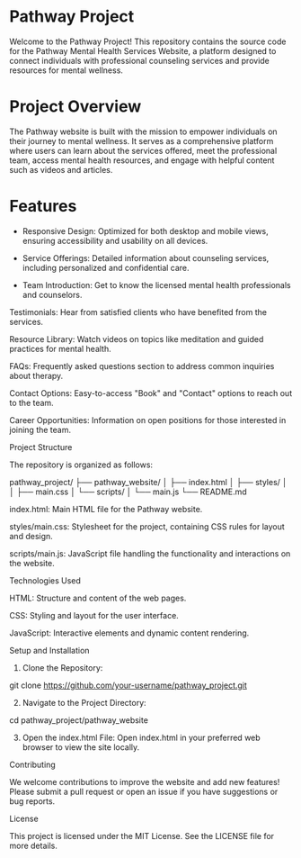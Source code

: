 # Pathway Project

Welcome to the Pathway Project! This repository contains the source code for the Pathway Mental Health Services Website, a platform designed to connect individuals with professional counseling services and provide resources for mental wellness.

# Project Overview

The Pathway website is built with the mission to empower individuals on their journey to mental wellness. It serves as a comprehensive platform where users can learn about the services offered, meet the professional team, access mental health resources, and engage with helpful content such as videos and articles.

# Features

- Responsive Design: Optimized for both desktop and mobile views, ensuring accessibility and usability on all devices.

- Service Offerings: Detailed information about counseling services, including personalized and confidential care.

- Team Introduction: Get to know the licensed mental health professionals and counselors.

Testimonials: Hear from satisfied clients who have benefited from the services.

Resource Library: Watch videos on topics like meditation and guided practices for mental health.

FAQs: Frequently asked questions section to address common inquiries about therapy.

Contact Options: Easy-to-access "Book" and "Contact" options to reach out to the team.

Career Opportunities: Information on open positions for those interested in joining the team.

Project Structure

The repository is organized as follows:

pathway_project/
├── pathway_website/
│   ├── index.html
│   ├── styles/
│   │   ├── main.css
│   └── scripts/
│       └── main.js
└── README.md

index.html: Main HTML file for the Pathway website.

styles/main.css: Stylesheet for the project, containing CSS rules for layout and design.

scripts/main.js: JavaScript file handling the functionality and interactions on the website.

Technologies Used

HTML: Structure and content of the web pages.

CSS: Styling and layout for the user interface.

JavaScript: Interactive elements and dynamic content rendering.

Setup and Installation

1. Clone the Repository:

git clone https://github.com/your-username/pathway_project.git

2. Navigate to the Project Directory:

cd pathway_project/pathway_website

3. Open the index.html File: Open index.html in your preferred web browser to view the site locally.

Contributing

We welcome contributions to improve the website and add new features! Please submit a pull request or open an issue if you have suggestions or bug reports.

License

This project is licensed under the MIT License. See the LICENSE file for more details.
